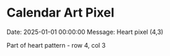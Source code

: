 # Calendar Art Pixel

Date: 2025-01-01 00:00:00
Message: Heart pixel (4,3)

Part of heart pattern - row 4, col 3
